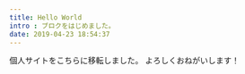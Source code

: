 ```yaml
---
title: Hello World
intro : ブロクをはじめました。
date: 2019-04-23 18:54:37
---
```


個人サイトをこちらに移転しました。
よろしくおねがいします！

